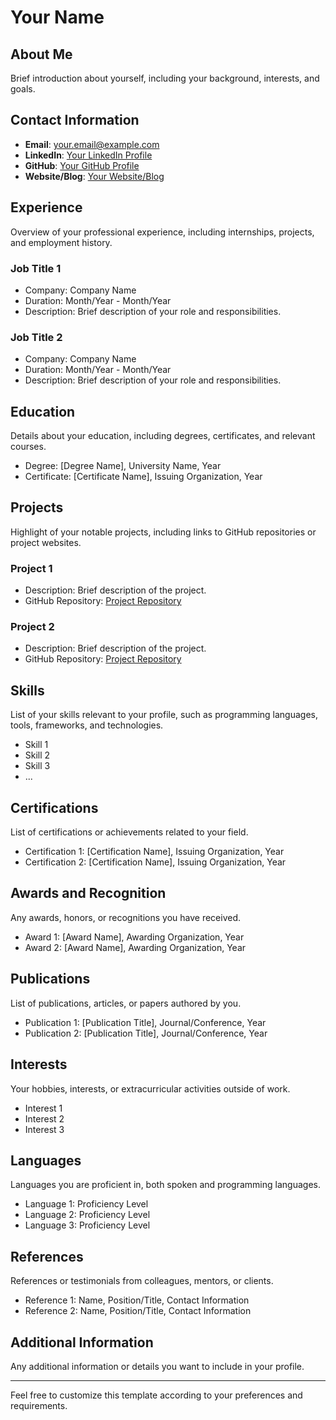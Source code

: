 # Your Name

## About Me

Brief introduction about yourself, including your background, interests, and goals.

## Contact Information

- **Email**: your.email@example.com
- **LinkedIn**: [Your LinkedIn Profile](https://www.linkedin.com/in/your-profile)
- **GitHub**: [Your GitHub Profile](https://github.com/your-username)
- **Website/Blog**: [Your Website/Blog](https://www.yourwebsite.com)


## Experience

Overview of your professional experience, including internships, projects, and employment history.

### Job Title 1
- Company: Company Name
- Duration: Month/Year - Month/Year
- Description: Brief description of your role and responsibilities.

### Job Title 2
- Company: Company Name
- Duration: Month/Year - Month/Year
- Description: Brief description of your role and responsibilities.

## Education

Details about your education, including degrees, certificates, and relevant courses.

- Degree: [Degree Name], University Name, Year
- Certificate: [Certificate Name], Issuing Organization, Year

## Projects

Highlight of your notable projects, including links to GitHub repositories or project websites.

### Project 1
- Description: Brief description of the project.
- GitHub Repository: [Project Repository](https://github.com/your-username/project-repo)

### Project 2
- Description: Brief description of the project.
- GitHub Repository: [Project Repository](https://github.com/your-username/project-repo)

## Skills

List of your skills relevant to your profile, such as programming languages, tools, frameworks, and technologies.

- Skill 1
- Skill 2
- Skill 3
- ...

## Certifications

List of certifications or achievements related to your field.

- Certification 1: [Certification Name], Issuing Organization, Year
- Certification 2: [Certification Name], Issuing Organization, Year

## Awards and Recognition

Any awards, honors, or recognitions you have received.

- Award 1: [Award Name], Awarding Organization, Year
- Award 2: [Award Name], Awarding Organization, Year

## Publications

List of publications, articles, or papers authored by you.

- Publication 1: [Publication Title], Journal/Conference, Year
- Publication 2: [Publication Title], Journal/Conference, Year

## Interests

Your hobbies, interests, or extracurricular activities outside of work.

- Interest 1
- Interest 2
- Interest 3

## Languages

Languages you are proficient in, both spoken and programming languages.

- Language 1: Proficiency Level
- Language 2: Proficiency Level
- Language 3: Proficiency Level

## References

References or testimonials from colleagues, mentors, or clients.

- Reference 1: Name, Position/Title, Contact Information
- Reference 2: Name, Position/Title, Contact Information

## Additional Information

Any additional information or details you want to include in your profile.

---

Feel free to customize this template according to your preferences and requirements.